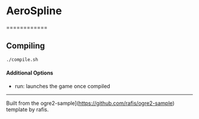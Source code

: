 # AeroSpline
============

## Compiling
```sh
./compile.sh
```

#### Additional Options
- run: launches the game once compiled

---------------

Built from the ogre2-sample](https://github.com/rafis/ogre2-sample) template by rafis.
